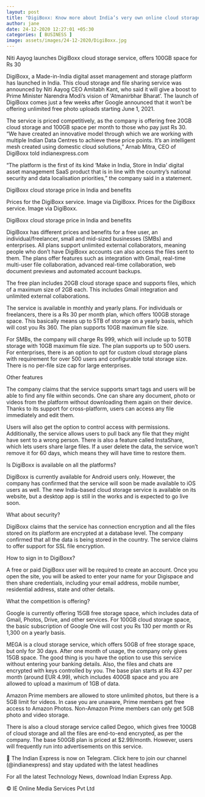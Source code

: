 ```yaml
---
layout: post
title: "DigiBoxx: Know more about India’s very own online cloud storage service"
author: jane 
date: 24-12-2020 12:27:01 +05:30 
categories: [ BUSINESS ] 
image: assets/images/24-12-2020/DigiBoxx.jpg
---
```

Niti Aayog launches DigiBoxx cloud storage service, offers 100GB space for Rs 30

DigiBoxx, a Made-in-India digital asset management and storage platform has launched in India. This cloud storage and file sharing service was announced by Niti Aayog CEO Amitabh Kant, who said it will give a boost to Prime Minister Narendra Modi’s vision of ‘Atmanirbhar Bharat’. The launch of DigiBoxx comes just a few weeks after Google announced that it won’t be offering unlimited free photo uploads starting June 1, 2021.

The service is priced competitively, as the company is offering free 20GB cloud storage and 100GB space per month to those who pay just Rs 30. “We have created an innovative model through which we are working with multiple Indian Data Centres to achieve these price points. It’s an intelligent mesh created using domestic cloud solutions,” Arnab Mitra, CEO of DigiBoxx told indianexpress.com

“The platform is the first of its kind ‘Make in India, Store in India’ digital asset management SaaS product that is in line with the country’s national security and data localisation priorities,” the company said in a statement.

DigiBoxx cloud storage price in India and benefits

Prices for the DigiBoxx service. Image via DigiBoxx. Prices for the DigiBoxx service. Image via DigiBoxx.

DigiBoxx cloud storage price in India and benefits

DigiBoxx has different prices and benefits for a free user, an individual/freelancer, small and mid-sized businesses (SMBs) and enterprises. All plans support unlimited external collaborators, meaning people who don’t have DigiBoxx accounts can also access the files sent to them. The plans offer features such as integration with Gmail, real-time multi-user file collaboration, advanced real-time collaboration, web document previews and automated account backups.

The free plan includes 20GB cloud storage space and supports files, which of a maximum size of 2GB each. This includes Gmail integration and unlimited external collaborations.

The service is available in monthly and yearly plans. For individuals or freelancers, there is a Rs 30 per month plan, which offers 100GB storage space. This basically means up to 5TB of storage on a yearly basis, which will cost you Rs 360. The plan supports 10GB maximum file size.

For SMBs, the company will charge Rs 999, which will include up to 50TB storage with 10GB maximum file size. The plan supports up to 500 users. For enterprises, there is an option to opt for custom cloud storage plans with requirement for over 500 users and configurable total storage size. There is no per-file size cap for large enterprises.

Other features

The company claims that the service supports smart tags and users will be able to find any file within seconds. One can share any document, photo or videos from the platform without downloading them again on their device. Thanks to its support for cross-platform, users can access any file immediately and edit them.

Users will also get the option to control access with permissions. Additionally, the service allows users to pull back any file that they might have sent to a wrong person. There is also a feature called InstaShare, which lets users share large files. If a user delete the data, the service won’t remove it for 60 days, which means they will have time to restore them.

Is DigiBoxx is available on all the platforms?

DigiBoxx is currently available for Android users only. However, the company has confirmed that the service will soon be made available to iOS users as well. The new India-based cloud storage service is available on its website, but a desktop app is still in the works and is expected to go live soon.

What about security?

DigiBoxx claims that the service has connection encryption and all the files stored on its platform are encrypted at a database level. The company confirmed that all the data is being stored in the country. The service claims to offer support for SSL file encryption.

How to sign in to DigiBoxx?

A free or paid DigiBoxx user will be required to create an account. Once you open the site, you will be asked to enter your name for your Digispace and then share credentials, including your email address, mobile number, residential address, state and other details.

What the competition is offering?

Google is currently offering 15GB free storage space, which includes data of Gmail, Photos, Drive, and other services. For 100GB cloud storage space, the basic subscription of Google One will cost you Rs 130 per month or Rs 1,300 on a yearly basis.

MEGA is a cloud storage service, which offers 50GB of free storage space, but only for 30 days. After one month of usage, the company only gives 15GB space. The good thing is you have the option to use this service without entering your banking details. Also, the files and chats are encrypted with keys controlled by you. The base plan starts at Rs 437 per month (around EUR 4.99), which includes 400GB space and you are allowed to upload a maximum of 1GB of data.

Amazon Prime members are allowed to store unlimited photos, but there is a 5GB limit for videos. In case you are unaware, Prime members get free access to Amazon Photos. Non-Amazon Prime members can only get 5GB photo and video storage.

There is also a cloud storage service called Degoo, which gives free 100GB of cloud storage and all the files are end-to-end encrypted, as per the company. The base 500GB plan is priced at $2.99/month. However, users will frequently run into advertisements on this service.

📣 The Indian Express is now on Telegram. Click here to join our channel (@indianexpress) and stay updated with the latest headlines

For all the latest Technology News, download Indian Express App.

© IE Online Media Services Pvt Ltd
